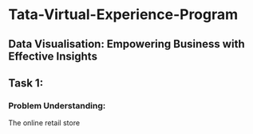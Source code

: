 # Tata-Virtual-Experience-Program
## Data Visualisation: Empowering Business with Effective Insights
## Task 1:
### Problem Understanding:

The online retail store 
